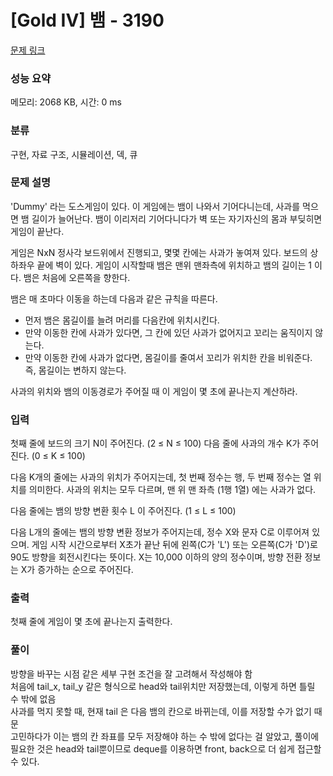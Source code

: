# [Gold IV] 뱀 - 3190 

[문제 링크](https://www.acmicpc.net/problem/3190) 

### 성능 요약

메모리: 2068 KB, 시간: 0 ms

### 분류

구현, 자료 구조, 시뮬레이션, 덱, 큐

### 문제 설명

<p> 'Dummy' 라는 도스게임이 있다. 이 게임에는 뱀이 나와서 기어다니는데, 사과를 먹으면 뱀 길이가 늘어난다. 뱀이 이리저리 기어다니다가 벽 또는 자기자신의 몸과 부딪히면 게임이 끝난다.</p>

<p>게임은 NxN 정사각 보드위에서 진행되고, 몇몇 칸에는 사과가 놓여져 있다. 보드의 상하좌우 끝에 벽이 있다. 게임이 시작할때 뱀은 맨위 맨좌측에 위치하고 뱀의 길이는 1 이다. 뱀은 처음에 오른쪽을 향한다.</p>

<p>뱀은 매 초마다 이동을 하는데 다음과 같은 규칙을 따른다.</p>

<ul>
	<li>먼저 뱀은 몸길이를 늘려 머리를 다음칸에 위치시킨다.</li>
	<li>만약 이동한 칸에 사과가 있다면, 그 칸에 있던 사과가 없어지고 꼬리는 움직이지 않는다.</li>
	<li>만약 이동한 칸에 사과가 없다면, 몸길이를 줄여서 꼬리가 위치한 칸을 비워준다. 즉, 몸길이는 변하지 않는다.</li>
</ul>

<p>사과의 위치와 뱀의 이동경로가 주어질 때 이 게임이 몇 초에 끝나는지 계산하라.</p>

### 입력 

 <p>첫째 줄에 보드의 크기 N이 주어진다. (2 ≤ N ≤ 100) 다음 줄에 사과의 개수 K가 주어진다. (0 ≤ K ≤ 100)</p>

<p>다음 K개의 줄에는 사과의 위치가 주어지는데, 첫 번째 정수는 행, 두 번째 정수는 열 위치를 의미한다. 사과의 위치는 모두 다르며, 맨 위 맨 좌측 (1행 1열) 에는 사과가 없다.</p>

<p>다음 줄에는 뱀의 방향 변환 횟수 L 이 주어진다. (1 ≤ L ≤ 100)</p>

<p>다음 L개의 줄에는 뱀의 방향 변환 정보가 주어지는데,  정수 X와 문자 C로 이루어져 있으며. 게임 시작 시간으로부터 X초가 끝난 뒤에 왼쪽(C가 'L') 또는 오른쪽(C가 'D')로 90도 방향을 회전시킨다는 뜻이다. X는 10,000 이하의 양의 정수이며, 방향 전환 정보는 X가 증가하는 순으로 주어진다.</p>

### 출력 

 <p>첫째 줄에 게임이 몇 초에 끝나는지 출력한다.</p>

### 풀이
방향을 바꾸는 시점 같은 세부 구현 조건을 잘 고려해서 작성해야 함   
처음에 tail_x, tail_y 같은 형식으로 head와 tail위치만 저장했는데, 이렇게 하면 틀릴 수 밖에 없음   
사과를 먹지 못할 때, 현재 tail 은 다음 뱀의 칸으로 바뀌는데, 이를 저장할 수가 없기 때문   
고민하다가 이는 뱀의 칸 좌표를 모두 저장해야 하는 수 밖에 없다는 걸 알았고, 풀이에 필요한 것은 head와 tail뿐이므로 deque를 이용하면 front, back으로 더 쉽게 접근할 수 있다. 
